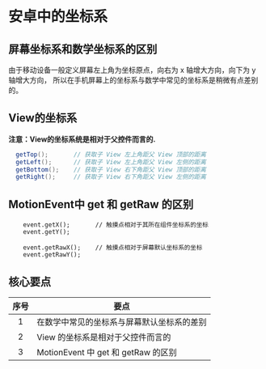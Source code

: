 # 安卓中的坐标系

## 屏幕坐标系和数学坐标系的区别
由于移动设备一般定义屏幕左上角为坐标原点，向右为 x 轴增大方向，向下为 y 轴增大方向，
所以在手机屏幕上的坐标系与数学中常见的坐标系是稍微有点差别的。

## View的坐标系

**注意：View的坐标系统是相对于父控件而言的.**

``` java
  getTop();       // 获取子 View 左上角距父 View 顶部的距离
  getLeft();      // 获取子 View 左上角距父 View 左侧的距离
  getBottom();    // 获取子 View 右下角距父 View 顶部的距离
  getRight();     // 获取子 View 右下角距父 View 左侧的距离
```

## MotionEvent中 get 和 getRaw 的区别

```
    event.getX();       // 触摸点相对于其所在组件坐标系的坐标
    event.getY();

    event.getRawX();    // 触摸点相对于屏幕默认坐标系的坐标
    event.getRawY();

```


## 核心要点

序号 | 要点
:---:|----
  1  | 在数学中常见的坐标系与屏幕默认坐标系的差别
  2  | View 的坐标系是相对于父控件而言的
  3  | MotionEvent 中 get 和 getRaw 的区别
